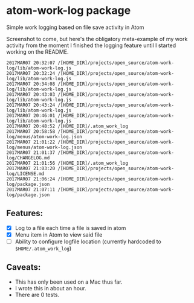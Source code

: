 # atom-work-log package

Simple work logging based on file save activity in Atom

Screenshot to come, but here's the obligatory meta-example of my work activity
from the moment I finished the logging feature until I started working on the
README.

```
2017MAR07 20:32:07 /[HOME_DIR]/projects/open_source/atom-work-log/lib/atom-work-log.js
2017MAR07 20:32:24 /[HOME_DIR]/projects/open_source/atom-work-log/lib/atom-work-log.js
2017MAR07 20:34:08 /[HOME_DIR]/projects/open_source/atom-work-log/lib/atom-work-log.js
2017MAR07 20:43:03 /[HOME_DIR]/projects/open_source/atom-work-log/lib/atom-work-log.js
2017MAR07 20:43:24 /[HOME_DIR]/projects/open_source/atom-work-log/lib/atom-work-log.js
2017MAR07 20:46:01 /[HOME_DIR]/projects/open_source/atom-work-log/lib/atom-work-log.js
2017MAR07 20:48:52 /[HOME_DIR]/.atom_work_log
2017MAR07 20:58:58 /[HOME_DIR]/projects/open_source/atom-work-log/menus/atom-work-log.json
2017MAR07 21:01:22 /[HOME_DIR]/projects/open_source/atom-work-log/menus/atom-work-log.json
2017MAR07 21:01:37 /[HOME_DIR]/projects/open_source/atom-work-log/CHANGELOG.md
2017MAR07 21:01:56 /[HOME_DIR]/.atom_work_log
2017MAR07 21:03:20 /[HOME_DIR]/projects/open_source/atom-work-log/LICENSE.md
2017MAR07 21:06:24 /[HOME_DIR]/projects/open_source/atom-work-log/package.json
2017MAR07 21:07:11 /[HOME_DIR]/projects/open_source/atom-work-log/package.json
```

## Features:

- [x] Log to a file each time a file is saved in atom
- [x] Menu item in Atom to view said file
- [ ] Ability to configure logfile location (currently hardcoded to `$HOME/.atom_work_log`)

## Caveats:

* This has only been used on a Mac thus far.
* I wrote this in about an hour.
* There are 0 tests.
